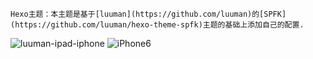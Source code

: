 	Hexo主题：本主题是基于[luuman](https://github.com/luuman)的[SPFK](https://github.com/luuman/hexo-theme-spfk)主题的基础上添加自己的配置.
	

![luuman-ipad-iphone](https://raw.githubusercontent.com/luuman/luuman.github.io/master/resoures/luuman-ipad-iphone.jpg)
![iPhone6](https://raw.githubusercontent.com/luuman/luuman.github.io/master/resoures/iPhone6-mockup.jpg)

